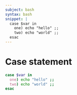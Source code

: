 ```yaml
---
subject: bash
syntax: bash
snippet: |
  case $var in
    one) echo "hello" ;;
    two) echo "world" ;;
  esac
---
```


# Case statement

```bash
case $var in
  one) echo "hello" ;;
  two) echo "world" ;;
esac
```
